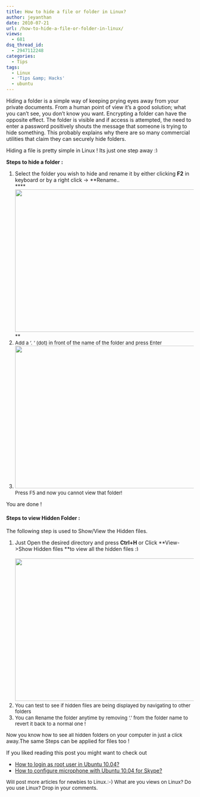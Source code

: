 ```yaml
---
title: How to hide a file or folder in Linux?
author: jeyanthan
date: 2010-07-21
url: /how-to-hide-a-file-or-folder-in-linux/
views:
  - 681
dsq_thread_id:
  - 2947112248
categories:
  - Tips
tags:
  - Linux
  - 'Tips &amp; Hacks'
  - ubuntu
---
```

Hiding a folder is a simple way of keeping prying eyes away from your private documents. From a human point of view it&#8217;s a good solution; what you can&#8217;t see, you don&#8217;t know you want. Encrypting a folder can have the opposite effect. The folder is visible and if access is attempted, the need to enter a password positively shouts the message that someone is trying to hide something. This probably explains why there are so many commercial utilities that claim they can securely hide folders.

Hiding a file is pretty simple in Linux ! Its just one step away <img src="http://devilsworkshop.org/wp-includes/images/smilies/simple-smile.png" alt=":)" class="wp-smiley" style="height: 1em; max-height: 1em;" />

**Steps to hide a folder :**

  1. Select the folder you wish to hide and rename it by either clicking **F2** in keyboard or by a right click -> **Rename..  
    ****<a rel="attachment wp-att-28505" href="http://devilsworkshop.org/how-to-hide-a-file-or-folder-in-linux/screenshot-films-file-browser/"><img class="aligncenter size-medium wp-image-28505" src="http://cdn.devilsworkshop.org/files/2010/07/Screenshot-Films-File-Browser-600x382.png" alt="" width="600" height="382" /></a>  
    **
  2. <span style="font-size: 13.2px;">Add a &#8216;. &#8216; (dot) in front of the name of the folder and press Enter<br /> </span>
  3. <span style="font-size: 13.2px;"><img class="aligncenter size-medium wp-image-28506" src="http://cdn.devilsworkshop.org/files/2010/07/Screenshot-Films-File-Browser-1-600x382.png" alt="" width="600" height="382" /></span><span style="font-size: 13.2px;">Press F5 and now you cannot view that folder!</span>

You are done !

#### Steps to view Hidden Folder :

The following step is used to Show/View the Hidden files.

  1. Just Open the desired directory and press **Ctrl+H** or Click **View->Show Hidden files **to view all the hidden files <img src="http://devilsworkshop.org/wp-includes/images/smilies/simple-smile.png" alt=":)" class="wp-smiley" style="height: 1em; max-height: 1em;" />  
    <span style="color: #0000ee;"><span style="text-decoration: underline;"><span style="color: #000000;"><br /> <a rel="attachment wp-att-28507" href="http://devilsworkshop.org/how-to-hide-a-file-or-folder-in-linux/screenshot-films-file-browser-2/"><img class="aligncenter size-medium wp-image-28507" src="http://cdn.devilsworkshop.org/files/2010/07/Screenshot-Films-File-Browser-2-600x382.png" alt="" width="600" height="382" /></a></span></span></span><span style="font-size: 13.2px;"><br /> </span>
  2. <span style="font-size: 13.2px;">You can test to see if hidden files are being displayed by navigating to other<em> </em>folders</span>
  3. <span style="font-size: 13.2px;">You can Rename the folder anytime by removing &#8216;.&#8217; from the folder name to revert it back to a normal one !</span>

<span style="font-size: 13.2px;">Now you know how to see all hidden folders on your computer in just a click away.</span>The same Steps can be applied for files too !

If you liked reading this post you might want to check out

  * [How to login as root user in Ubuntu 10.04?][1]
  * [How to configure microphone with Ubuntu 10.04 for Skype?][2]

<span style="font-size: 13.2px;">Will post more articles for newbies to Linux.:-) What are you views on Linux? Do you use Linux? Drop in your comments.</span>

 [1]: http://devilsworkshop.org/how-to-login-as-a-root-user-in-ubuntu-10-04/
 [2]: http://devilsworkshop.org/how-to-configure-microphone-in-ubuntu-10-04-and-skype/
